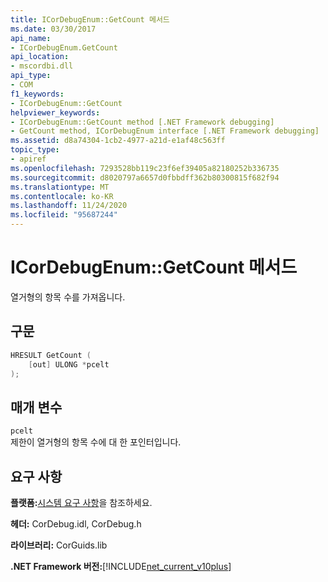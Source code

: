 ```yaml
---
title: ICorDebugEnum::GetCount 메서드
ms.date: 03/30/2017
api_name:
- ICorDebugEnum.GetCount
api_location:
- mscordbi.dll
api_type:
- COM
f1_keywords:
- ICorDebugEnum::GetCount
helpviewer_keywords:
- ICorDebugEnum::GetCount method [.NET Framework debugging]
- GetCount method, ICorDebugEnum interface [.NET Framework debugging]
ms.assetid: d8a74304-1cb2-4977-a21d-e1af48c563ff
topic_type:
- apiref
ms.openlocfilehash: 7293528bb119c23f6ef39405a82180252b336735
ms.sourcegitcommit: d8020797a6657d0fbbdff362b80300815f682f94
ms.translationtype: MT
ms.contentlocale: ko-KR
ms.lasthandoff: 11/24/2020
ms.locfileid: "95687244"
---
```

# <a name="icordebugenumgetcount-method"></a>ICorDebugEnum::GetCount 메서드

열거형의 항목 수를 가져옵니다.  
  
## <a name="syntax"></a>구문  
  
```cpp  
HRESULT GetCount (  
    [out] ULONG *pcelt  
);  
```  
  
## <a name="parameters"></a>매개 변수  

 `pcelt`  
 제한이 열거형의 항목 수에 대 한 포인터입니다.  
  
## <a name="requirements"></a>요구 사항  

 **플랫폼:**[시스템 요구 사항](../../get-started/system-requirements.md)을 참조하세요.  
  
 **헤더:** CorDebug.idl, CorDebug.h  
  
 **라이브러리:** CorGuids.lib  
  
 **.NET Framework 버전:**[!INCLUDE[net_current_v10plus](../../../../includes/net-current-v10plus-md.md)]
